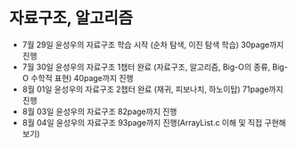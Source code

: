 # 자료구조, 알고리즘

- 7월 29일 윤성우의 자료구조 학습 시작 (순차 탐색, 이진 탐색 학습) 30page까지 진행
- 7월 30일 윤성우의 자료구조 1챕터 완료 (자료구조, 알고리즘, Big-O의 종류, Big-O 수학적 표현) 40page까지 진행
- 8월 01일 윤성우의 자료구조 2챕터 완료 (재귀, 피보나치, 하노이탑) 71page까지 진행
- 8월 03일 윤성우의 자료구조 82page까지 진행
- 8월 04일 윤성우의 자료구조 93page까지 진행(ArrayList.c 이해 및 직접 구현해 보기)
